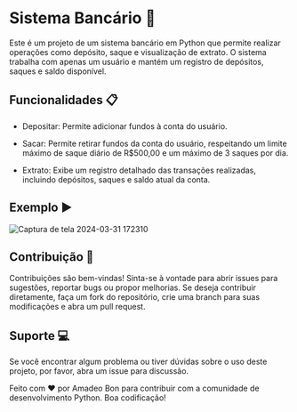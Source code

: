 # Sistema Bancário 💸

Este é um projeto de um sistema bancário em Python que permite realizar operações como depósito, saque e visualização de extrato. O sistema trabalha com apenas um usuário e mantém um registro de depósitos, saques e saldo disponível.

## Funcionalidades 📋

- Depositar: Permite adicionar fundos à conta do usuário.

- Sacar: Permite retirar fundos da conta do usuário, respeitando um limite máximo de saque diário de R$500,00 e um máximo de 3 saques por dia.

- Extrato: Exibe um registro detalhado das transações realizadas, incluindo depósitos, saques e saldo atual da conta.

## Exemplo ▶


![Captura de tela 2024-03-31 172310](https://github.com/Amadeo-Frontend/Pyhton__SistemaBancario/assets/104178969/03196dbd-1a3f-4846-935c-b34da1053305)

## Contribuição 🧾

Contribuições são bem-vindas! Sinta-se à vontade para abrir issues para
sugestões, reportar bugs ou propor melhorias. Se deseja contribuir diretamente,
faça um fork do repositório, crie uma branch para suas modificações e abra um
pull request.

## Suporte 💻

Se você encontrar algum problema ou tiver dúvidas sobre o uso deste projeto, por
favor, abra um issue para discussão.

Feito com ❤️ por Amadeo Bon para contribuir com a comunidade de desenvolvimento
Python. Boa codificação!

